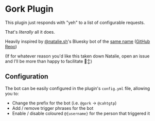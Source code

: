 # Gork Plugin

This plugin just responds with "yeh" to a list of configurable requests.

That's *literally* all it does.

Heavily inspired by [@natalie.sh](https://bsky.app/profile/natalie.sh)'s Bluesky bot of the [same name](https://bsky.app/profile/gork.bluesky.bot) ([GitHub Repo](https://github.com/espeon/gork))

(If for whatever reason you'd like this taken down Natalie, open an issue and I'll be more than happy to facilitate 🙂‍↕️)

## Configuration

The bot can be easily configured in the plugin's `config.yml` file, allowing you to:

- Change the prefix for the bot (i.e. `@gork` -> `@cahtgtp`)
- Add / remove trigger phrases for the bot
- Enable / disable coloured `@{username}` for the person that triggered it
